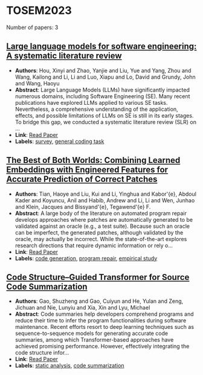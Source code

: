 # TOSEM2023

Number of papers: 3

## [Large language models for software engineering: A systematic literature review](paper_1.md)
- **Authors**: Hou, Xinyi and Zhao, Yanjie and Liu, Yue and Yang, Zhou and Wang, Kailong and Li, Li and Luo, Xiapu and Lo, David and Grundy, John and Wang, Haoyu
- **Abstract**: Large Language Models (LLMs) have significantly impacted numerous domains, including Software Engineering (SE). Many recent publications have explored LLMs applied to various SE tasks. Nevertheless, a comprehensive understanding of the application, effects, and possible limitations of LLMs on SE is still in its early stages. To bridge this gap, we conducted a systematic literature review (SLR) on ...
- **Link**: [Read Paper](https://arxiv.org/pdf/2308.10620)
- **Labels**: [survey](../../labels/survey.md), [general coding task](../../labels/general_coding_task.md)

## [The Best of Both Worlds: Combining Learned Embeddings with Engineered Features for Accurate Prediction of Correct Patches](paper_2.md)
- **Authors**: Tian, Haoye and Liu, Kui and Li, Yinghua and Kabor\'{e}, Abdoul Kader and Koyuncu, Anil and Habib, Andrew and Li, Li and Wen, Junhao and Klein, Jacques and Bissyand\'{e}, Tegawend\'{e} F.
- **Abstract**: A large body of the literature on automated program repair develops approaches where patches are automatically generated to be validated against an oracle (e.g., a test suite). Because such an oracle can be imperfect, the generated patches, although validated by the oracle, may actually be incorrect. While the state-of-the-art explores research directions that require dynamic information or rely o...
- **Link**: [Read Paper](https://doi.org/10.1145/3576039)
- **Labels**: [code generation](../../labels/code_generation.md), [program repair](../../labels/program_repair.md), [empirical study](../../labels/empirical_study.md)

## [Code Structure–Guided Transformer for Source Code Summarization](paper_3.md)
- **Authors**: Gao, Shuzheng and Gao, Cuiyun and He, Yulan and Zeng, Jichuan and Nie, Lunyiu and Xia, Xin and Lyu, Michael
- **Abstract**: Code summaries help developers comprehend programs and reduce their time to infer the program functionalities during software maintenance. Recent efforts resort to deep learning techniques such as sequence-to-sequence models for generating accurate code summaries, among which Transformer-based approaches have achieved promising performance. However, effectively integrating the code structure infor...
- **Link**: [Read Paper](https://doi.org/10.1145/3522674)
- **Labels**: [static analysis](../../labels/static_analysis.md), [code summarization](../../labels/code_summarization.md)

